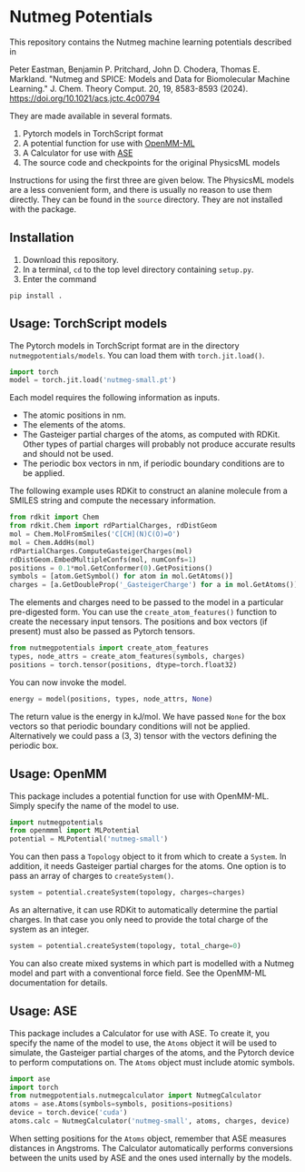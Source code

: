 # Nutmeg Potentials

This repository contains the Nutmeg machine learning potentials described in

Peter Eastman, Benjamin P. Pritchard, John D. Chodera, Thomas E. Markland.  "Nutmeg and SPICE: Models and Data for
Biomolecular Machine Learning."  J. Chem. Theory Comput. 20, 19, 8583-8593 (2024).  https://doi.org/10.1021/acs.jctc.4c00794

They are made available in several formats.

1. Pytorch models in TorchScript format
2. A potential function for use with [OpenMM-ML](https://github.com/openmm/openmm-ml)
3. A Calculator for use with [ASE](https://wiki.fysik.dtu.dk/ase/index.html)
4. The source code and checkpoints for the original PhysicsML models

Instructions for using the first three are given below.  The PhysicsML models are a less
convenient form, and there is usually no reason to use them directly.  They can be found
in the `source` directory.  They are not installed with the package.

## Installation

1. Download this repository.
2. In a terminal, `cd` to the top level directory containing `setup.py`.
3. Enter the command

```
pip install .
```

## Usage: TorchScript models

The Pytorch models in TorchScript format are in the directory `nutmegpotentials/models`.
You can load them with `torch.jit.load()`.

```python
import torch
model = torch.jit.load('nutmeg-small.pt')
```

Each model requires the following information as inputs.

- The atomic positions in nm.
- The elements of the atoms.
- The Gasteiger partial charges of the atoms, as computed with RDKit.  Other types of
  partial charges will probably not produce accurate results and should not be used.
- The periodic box vectors in nm, if periodic boundary conditions are to be applied.

The following example uses RDKit to construct an alanine molecule from a SMILES string and
compute the necessary information.

```python
from rdkit import Chem
from rdkit.Chem import rdPartialCharges, rdDistGeom
mol = Chem.MolFromSmiles('C[CH](N)C(O)=O')
mol = Chem.AddHs(mol)
rdPartialCharges.ComputeGasteigerCharges(mol)
rdDistGeom.EmbedMultipleConfs(mol, numConfs=1)
positions = 0.1*mol.GetConformer(0).GetPositions()
symbols = [atom.GetSymbol() for atom in mol.GetAtoms()]
charges = [a.GetDoubleProp('_GasteigerCharge') for a in mol.GetAtoms()]
```

The elements and charges need to be passed to the model in a particular pre-digested form.
You can use the `create_atom_features()` function to create the necessary input tensors.
The positions and box vectors (if present) must also be passed as Pytorch tensors.

```python
from nutmegpotentials import create_atom_features
types, node_attrs = create_atom_features(symbols, charges)
positions = torch.tensor(positions, dtype=torch.float32)
```

You can now invoke the model.

```python
energy = model(positions, types, node_attrs, None)
```

The return value is the energy in kJ/mol.  We have passed `None` for the box vectors so
that periodic boundary conditions will not be applied.  Alternatively we could pass a
(3, 3) tensor with the vectors defining the periodic box.

## Usage: OpenMM

This package includes a potential function for use with OpenMM-ML.  Simply specify
the name of the model to use.

```python
import nutmegpotentials
from openmmml import MLPotential
potential = MLPotential('nutmeg-small')
```

You can then pass a `Topology` object to it from which to create a `System`.  In addition,
it needs Gasteiger partial charges for the atoms.  One option is to pass an array of charges
to `createSystem()`.

```python
system = potential.createSystem(topology, charges=charges)
```

As an alternative, it can use RDKit to automatically determine the partial charges.  In
that case you only need to provide the total charge of the system as an integer.

```python
system = potential.createSystem(topology, total_charge=0)
```

You can also create mixed systems in which part is modelled with a Nutmeg model and part
with a conventional force field.  See the OpenMM-ML documentation for details.

## Usage: ASE

This package includes a Calculator for use with ASE.  To create it, you specify the
name of the model to use, the `Atoms` object it will be used to simulate, the Gasteiger
partial charges of the atoms, and the Pytorch device to perform computations on.  The
`Atoms` object must include atomic symbols.

```python
import ase
import torch
from nutmegpotentials.nutmegcalculator import NutmegCalculator
atoms = ase.Atoms(symbols=symbols, positions=positions)
device = torch.device('cuda')
atoms.calc = NutmegCalculator('nutmeg-small', atoms, charges, device)
```

When setting positions for the `Atoms` object, remember that ASE measures distances
in Angstroms.  The Calculator automatically performs conversions between the units
used by ASE and the ones used internally by the models.
